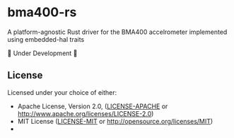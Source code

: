 # bma400-rs
A platform-agnostic Rust driver for the BMA400 accelrometer implemented using embedded-hal traits

🚧 Under Development 🚧

## License
Licensed under your choice of either:
- Apache License, Version 2.0, ([LICENSE-APACHE](LICENSE-APACHE) or http://www.apache.org/licenses/LICENSE-2.0)
- MIT License ([LICENSE-MIT](LICENSE-MIT) or http://opensource.org/licenses/MIT)
- 

